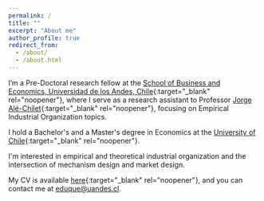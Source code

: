 ```yaml
---
permalink: /
title: ""
excerpt: "About me"
author_profile: true
redirect_from: 
  - /about/
  - /about.html
---
```



I’m a Pre-Doctoral research fellow at the [School of Business and Economics, Universidad de los Andes, Chile](https://www.uandes.cl/sbe/){:target="_blank" rel="noopener"}, where I serve as a research assistant to Professor [Jorge Alé-Chilet](https://sites.google.com/site/jorgealechilet/){:target="_blank" rel="noopener"}, focusing on Empirical Industrial Organization topics.


I hold a Bachelor's and a Master's degree in Economics at the [University of Chile](https://econ.uchile.cl/){:target="_blank" rel="noopener"}. 

I'm interested in empirical and theoretical industrial organization and the intersection of mechanism design and market design.

My CV is available [here](https://www.dropbox.com/scl/fi/tyghsvenz6wl34d0e9a04/CV.pdf?rlkey=u9qpkbz39mdblwl09ukn7eqrt&dl=0){:target="_blank" rel="noopener"}, and you can contact me at [eduque@uandes.cl](mailto:eduque@uandes.cl).

